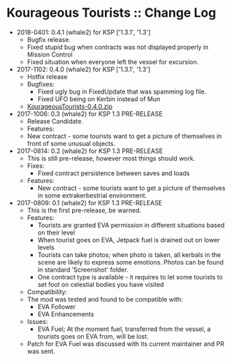 # Kourageous Tourists :: Change Log

* 2018-0401: 0.4.1 (whale2) for KSP ['1.3.1', '1.3']
	+ Bugfix release.
	+ Fixed stupid bug when contracts was not displayed properly in Mission Control
	+ Fixed situation when everyone left the vessel for excursion.
* 2017-1102: 0.4.0 (whale2) for KSP ['1.3.1', '1.3']
	+ Hotfix release
	+ Bugfixes:
		- Fixed ugly bug in FixedUpdate that was spamming log file.
		- Fixed UFO being on Kerbin instead of Mun
	+ [KourageousTourists-0.4.0.zip](https://github.com/whale2/KourageousTourists/files/1439604/KourageousTourists-0.4.0.zip)
* 2017-1006: 0.3 (whale2) for KSP 1.3 PRE-RELEASE
	+ Release Candidate.
	+ Features:
	+ New contract - some tourists want to get a picture of themselves in front of some unusual objects.
* 2017-0814: 0.2 (whale2) for KSP 1.3 PRE-RELEASE
	+ This is still pre-release, however most things should work.
	+ Fixes:
		- Fixed contract persistence between saves and loads
	+ Features:
		- New contract - some tourists want to get a picture of themselves in some extrakerbestrial environment.
* 2017-0809: 0.1 (whale2) for KSP 1.3 PRE-RELEASE
	+ This is the first pre-release, be warned.
	+ Features:
		- Tourists are granted EVA permission in different situations based on their level
		- When tourist goes on EVA, Jetpack fuel is drained out on lower levels
		- Tourists can take photos; when photo is taken, all kerbals in the scene are likely to express some emotions. Photos can be found in standard 'Screenshot' folder.
		- One contract type is available - it requires to let some tourists to set foot on celestial bodies you have visited
	+ Compatibility:
	+ The mod was tested and found to be compatible with:
		- EVA Follower
		- EVA Enhancements
	+ Issues:
		- EVA Fuel; At the moment fuel, transferred from the vessel, a tourists goes on EVA from, will be lost.
	+ Patch for EVA Fuel was discussed with its current maintainer and PR was sent.

